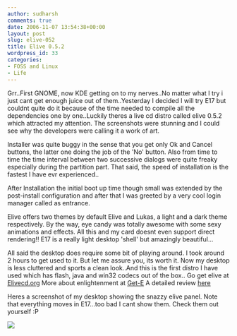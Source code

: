 ```yaml
---
author: sudharsh
comments: true
date: 2006-11-07 13:54:38+00:00
layout: post
slug: elive-052
title: Elive 0.5.2
wordpress_id: 33
categories:
- FOSS and Linux
- Life
---
```


Grr..First GNOME, now KDE getting on to my nerves..No matter what I try i just cant get enough juice out of them..Yesterday I decided I will try E17 but couldnt quite do it because of the time needed to compile all the dependencies one by one..Luckily theres a live cd distro called elive 0.5.2 which attracted my attention. The screenshots were stunning and I could see why the developers were calling it a work of art.

Installer was quite buggy in the sense that you get only Ok and Cancel buttons, the latter one doing the job of the 'No' button. Also from time to time the time interval between two successive dialogs were quite freaky especially during the partition part. That said, the speed of installation is the fastest I have evr experienced..

After Installation the initial boot up time though small was extended by the post-install configuration and after that I was greeted by a very cool login manager called as entrance.

Elive offers two themes by default Elive and Lukas, a light and a dark theme respectively. By the way, eye candy was totally awesome with some sexy animations and effects. All this and my card doesnt even support direct rendering!! E17 is a really light desktop 'shell' but amazingly beautiful...

All said the desktop does require some bit of playing around. I took around 2 hours to get used to it. But let me assure you, its worth it. Now my desktop is less cluttered and sports a clean look..And this is the first distro I have used which has flash, java and win32 codecs out of the box..
Go get elive at [Elivecd.org](http://elivecd.org)
More about enlightenment at [Get-E](http://get-e.org)
A detailed review [here](http://flaviostechnotalk.com/wordpress/index.php/2005/09/04/elive-03-review/)

Heres a screenshot of my desktop showing the snazzy elive panel. Note that everything moves in E17...too bad I cant show them. Check them out yourself :P

![](http://sudharsh.files.wordpress.com/2006/11/screenshot11.png)
